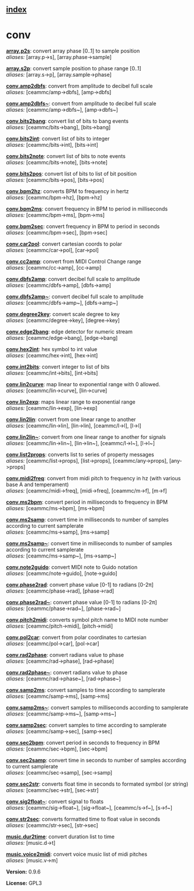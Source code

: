 [index](index.html) 
---

# conv




[**array.p2s**](array.p2s.html): convert array phase [0..1] to sample position <br>
_aliases:_ \[array.p-&gt;s\], \[array.phase-&gt;sample\]


[**array.s2p**](array.s2p.html): convert sample position to phase range [0..1] <br>
_aliases:_ \[array.s-&gt;p\], \[array.sample-&gt;phase\]


[**conv.amp2dbfs**](conv.amp2dbfs.html): convert from amplitude to decibel full scale <br>
_aliases:_ \[ceammc/amp-&gt;dbfs\], \[amp-&gt;dbfs\]


[**conv.amp2dbfs\~**](conv.amp2dbfs~.html): convert from amplitude to decibel full scale <br>
_aliases:_ \[ceammc/amp-&gt;dbfs\~\], \[amp-&gt;dbfs\~\]


[**conv.bits2bang**](conv.bits2bang.html): convert list of bits to bang events <br>
_aliases:_ \[ceammc/bits-&gt;bang\], \[bits-&gt;bang\]


[**conv.bits2int**](conv.bits2int.html): convert list of bits to integer <br>
_aliases:_ \[ceammc/bits-&gt;int\], \[bits-&gt;int\]


[**conv.bits2note**](conv.bits2note.html): convert list of bits to note events <br>
_aliases:_ \[ceammc/bits-&gt;note\], \[bits-&gt;note\]


[**conv.bits2pos**](conv.bits2pos.html): convert list of bits to list of bit position <br>
_aliases:_ \[ceammc/bits-&gt;pos\], \[bits-&gt;pos\]


[**conv.bpm2hz**](conv.bpm2hz.html): converts BPM to frequency in hertz <br>
_aliases:_ \[ceammc/bpm-&gt;hz\], \[bpm-&gt;hz\]


[**conv.bpm2ms**](conv.bpm2ms.html): convert frequency in BPM to period in milliseconds <br>
_aliases:_ \[ceammc/bpm-&gt;ms\], \[bpm-&gt;ms\]


[**conv.bpm2sec**](conv.bpm2sec.html): convert frequency in BPM to period in seconds <br>
_aliases:_ \[ceammc/bpm-&gt;sec\], \[bpm-&gt;sec\]


[**conv.car2pol**](conv.car2pol.html): convert cartesian coords to polar <br>
_aliases:_ \[ceammc/car-&gt;pol\], \[car-&gt;pol\]


[**conv.cc2amp**](conv.cc2amp.html): convert from MIDI Control Change range <br>
_aliases:_ \[ceammc/cc-&gt;amp\], \[cc-&gt;amp\]


[**conv.dbfs2amp**](conv.dbfs2amp.html): convert decibel full scale to amplitude <br>
_aliases:_ \[ceammc/dbfs-&gt;amp\], \[dbfs-&gt;amp\]


[**conv.dbfs2amp\~**](conv.dbfs2amp~.html): convert decibel full scale to amplitude <br>
_aliases:_ \[ceammc/dbfs-&gt;amp\~\], \[dbfs-&gt;amp\~\]


[**conv.degree2key**](conv.degree2key.html): convert scale degree to key <br>
_aliases:_ \[ceammc/degree-&gt;key\], \[degree-&gt;key\]


[**conv.edge2bang**](conv.edge2bang.html): edge detector for numeric stream <br>
_aliases:_ \[ceammc/edge-&gt;bang\], \[edge-&gt;bang\]


[**conv.hex2int**](conv.hex2int.html): hex symbol to int value <br>
_aliases:_ \[ceammc/hex-&gt;int\], \[hex-&gt;int\]


[**conv.int2bits**](conv.int2bits.html): convert integer to list of bits <br>
_aliases:_ \[ceammc/int-&gt;bits\], \[int-&gt;bits\]


[**conv.lin2curve**](conv.lin2curve.html): map linear to exponential range with 0 allowed. <br>
_aliases:_ \[ceammc/lin-&gt;curve\], \[lin-&gt;curve\]


[**conv.lin2exp**](conv.lin2exp.html): maps linear range to exponential range <br>
_aliases:_ \[ceammc/lin-&gt;exp\], \[lin-&gt;exp\]


[**conv.lin2lin**](conv.lin2lin.html): convert from one linear range to another <br>
_aliases:_ \[ceammc/lin-&gt;lin\], \[lin-&gt;lin\], \[ceammc/l-&gt;l\], \[l-&gt;l\]


[**conv.lin2lin\~**](conv.lin2lin~.html): convert from one linear range to another for signals <br>
_aliases:_ \[ceammc/lin-&gt;lin\~\], \[lin-&gt;lin\~\], \[ceammc/l-&gt;l\~\], \[l-&gt;l\~\]


[**conv.list2props**](conv.list2props.html): converts list to series of property messages <br>
_aliases:_ \[ceammc/list-&gt;props\], \[list-&gt;props\], \[ceammc/any-&gt;props\], \[any-&gt;props\]


[**conv.midi2freq**](conv.midi2freq.html): convert from midi pitch to frequency in hz (with various base A and temperament) <br>
_aliases:_ \[ceammc/midi-&gt;freq\], \[midi-&gt;freq\], \[ceammc/m-&gt;f\], \[m-&gt;f\]


[**conv.ms2bpm**](conv.ms2bpm.html): convert period in milliseconds to frequency in BPM <br>
_aliases:_ \[ceammc/ms-&gt;bpm\], \[ms-&gt;bpm\]


[**conv.ms2samp**](conv.ms2samp.html): convert time in milliseconds to number of samples according to current samplerate <br>
_aliases:_ \[ceammc/ms-&gt;samp\], \[ms-&gt;samp\]


[**conv.ms2samp\~**](conv.ms2samp~.html): convert time in milliseconds to number of samples according to current samplerate <br>
_aliases:_ \[ceammc/ms-&gt;samp\~\], \[ms-&gt;samp\~\]


[**conv.note2guido**](conv.note2guido.html): convert MIDI note to Guido notation <br>
_aliases:_ \[ceammc/note-&gt;guido\], \[note-&gt;guido\]


[**conv.phase2rad**](conv.phase2rad.html): convert phase value [0-1] to radians [0-2π] <br>
_aliases:_ \[ceammc/phase-&gt;rad\], \[phase-&gt;rad\]


[**conv.phase2rad\~**](conv.phase2rad~.html): convert phase value [0-1] to radians [0-2π] <br>
_aliases:_ \[ceammc/phase-&gt;rad\~\], \[phase-&gt;rad\~\]


[**conv.pitch2midi**](conv.pitch2midi.html): converts symbol pitch name to MIDI note number <br>
_aliases:_ \[ceammc/pitch-&gt;midi\], \[pitch-&gt;midi\]


[**conv.pol2car**](conv.pol2car.html): convert from polar coordinates to cartesian <br>
_aliases:_ \[ceammc/pol-&gt;car\], \[pol-&gt;car\]


[**conv.rad2phase**](conv.rad2phase.html): convert radians value to phase <br>
_aliases:_ \[ceammc/rad-&gt;phase\], \[rad-&gt;phase\]


[**conv.rad2phase\~**](conv.rad2phase~.html): convert radians value to phase <br>
_aliases:_ \[ceammc/rad-&gt;phase\~\], \[rad-&gt;phase\~\]


[**conv.samp2ms**](conv.samp2ms.html): convert samples to time according to samplerate <br>
_aliases:_ \[ceammc/samp-&gt;ms\], \[samp-&gt;ms\]


[**conv.samp2ms\~**](conv.samp2ms~.html): convert samples to milliseconds according to samplerate <br>
_aliases:_ \[ceammc/samp-&gt;ms\~\], \[samp-&gt;ms\~\]


[**conv.samp2sec**](conv.samp2sec.html): convert samples to time according to samplerate <br>
_aliases:_ \[ceammc/samp-&gt;sec\], \[samp-&gt;sec\]


[**conv.sec2bpm**](conv.sec2bpm.html): convert period in seconds to frequency in BPM <br>
_aliases:_ \[ceammc/sec-&gt;bpm\], \[sec-&gt;bpm\]


[**conv.sec2samp**](conv.sec2samp.html): convert time in seconds to number of samples according to current samplerate <br>
_aliases:_ \[ceammc/sec-&gt;samp\], \[sec-&gt;samp\]


[**conv.sec2str**](conv.sec2str.html): converts float time in seconds to formated symbol (or string) <br>
_aliases:_ \[ceammc/sec-&gt;str\], \[sec-&gt;str\]


[**conv.sig2float\~**](conv.sig2float~.html): convert signal to floats <br>
_aliases:_ \[ceammc/sig-&gt;float\~\], \[sig-&gt;float\~\], \[ceammc/s-&gt;f\~\], \[s-&gt;f\~\]


[**conv.str2sec**](conv.str2sec.html): converts formatted time to float value in seconds <br>
_aliases:_ \[ceammc/str-&gt;sec\], \[str-&gt;sec\]


[**music.dur2time**](music.dur2time.html): convert duration list to time <br>
_aliases:_ \[music.d-&gt;t\]


[**music.voice2midi**](music.voice2midi.html): convert voice music list of midi pitches <br>
_aliases:_ \[music.v-&gt;m\]



**Version:** 0.9.6

**License:** GPL3

